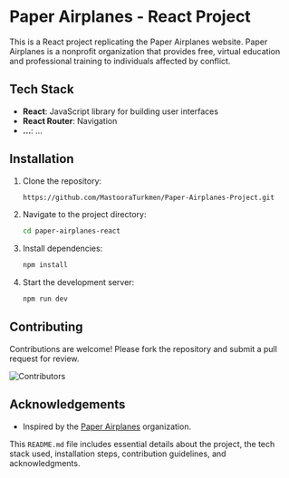 # Paper Airplanes - React Project

This is a React project replicating the Paper Airplanes website. Paper Airplanes is a nonprofit organization that provides free, virtual education and professional training to individuals affected by conflict.

## Tech Stack

- **React**: JavaScript library for building user interfaces
- **React Router**: Navigation
- **...**: ...

## Installation

1. Clone the repository:

   ```bash
   https://github.com/MastooraTurkmen/Paper-Airplanes-Project.git
   ```

2. Navigate to the project directory:

   ```bash
   cd paper-airplanes-react
   ```

3. Install dependencies:

   ```bash
   npm install
   ```

4. Start the development server:
   ```bash
   npm run dev
   ```

## Contributing

Contributions are welcome! Please fork the repository and submit a pull request for review.

<img src="https://contributors-img.web.app/image?repo=mastooraturkmen/paper-airplanes-project" alt="Contributors"/>

## Acknowledgements

- Inspired by the [Paper Airplanes](https://www.paper-airplanes.org/) organization.

This `README.md` file includes essential details about the project, the tech stack used, installation steps, contribution guidelines, and acknowledgments.
